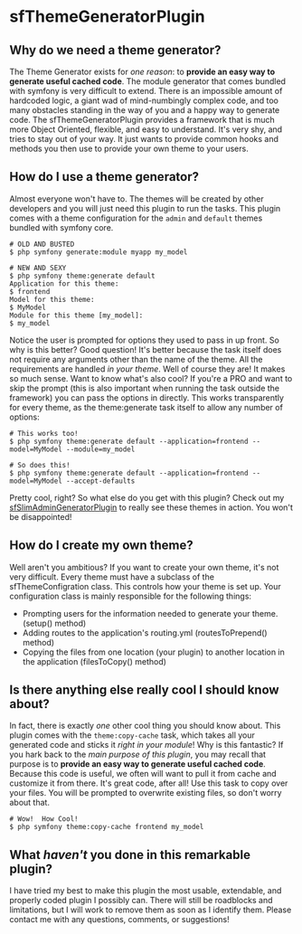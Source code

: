 sfThemeGeneratorPlugin
======================

Why do we need a theme generator?
---------------------------------

The Theme Generator exists for _one reason_: to **provide an easy way to generate useful cached code**.  The module generator 
that comes bundled with symfony is very difficult to extend.  There is an impossible amount of hardcoded logic, a giant wad of 
mind-numbingly complex code, and too many obstacles standing in the way of you and a happy way to generate code.  The sfThemeGeneratorPlugin
provides a framework that is much more Object Oriented, flexible, and easy to understand.  It's very shy, and tries to stay out of your way.
It just wants to provide common hooks and methods you then use to provide your own theme to your users.


How do I use a theme generator?
-------------------------------

Almost everyone won't have to.  The themes will be created by other developers and you will just need this plugin to run the tasks.  This plugin
comes with a theme configuration for the `admin` and `default` themes bundled with symfony core.  

    # OLD AND BUSTED
    $ php symfony generate:module myapp my_model
    
    # NEW AND SEXY
    $ php symfony theme:generate default
    Application for this theme:
    $ frontend 
    Model for this theme:
    $ MyModel 
    Module for this theme [my_model]:
    $ my_model

Notice the user is prompted for options they used to pass in up front.  So why is this better?  Good question!  It's better because the task itself 
does not require any arguments other than the name of the theme. All the requirements are handled _in your theme_.  Well of course they are!  It 
makes so much sense.  Want to know what's also cool?  If you're a PRO and want to skip the prompt (this is also important when running the task 
outside the framework) you can pass the options in directly.  This works transparently for every theme, as the theme:generate task itself to allow any
number of options:

    # This works too!
    $ php symfony theme:generate default --application=frontend --model=MyModel --module=my_model

    # So does this!
    $ php symfony theme:generate default --application=frontend --model=MyModel --accept-defaults

Pretty cool, right?  So what else do you get with this plugin?  Check out my [sfSlimAdminGeneratorPlugin](http://github.com/bshaffer/sfSlimAdminGeneratorPlugin)
to really see these themes in action.  You won't be disappointed!

How do I create my own theme?
-----------------------------

Well aren't you ambitious? If you want to create your own theme, it's not very difficult.  Every theme must have a subclass of the sfThemeConfigration 
class.  This controls how your theme is set up.  Your configuration class is mainly responsible for the following things:

- Prompting users for the information needed to generate your theme. (setup() method)
- Adding routes to the application's routing.yml (routesToPrepend() method)
- Copying the files from one location (your plugin) to another location in the application (filesToCopy() method)

Is there anything else really cool I should know about?
-------------------------------------------------------

In fact, there is exactly _one_ other cool thing you should know about.  This plugin comes with the `theme:copy-cache` task, which takes all your
generated code and sticks it *right in your module*!  Why is this fantastic?  If you hark back to the *main purpose of this plugin*, you may recall
that purpose is to **provide an easy way to generate useful cached code**.  Because this code is useful, we often will want to pull it from cache
and customize it from there.  It's great code, after all!  Use this task to copy over your files.  You will be prompted to overwrite existing files,
so don't worry about that.

    # Wow!  How Cool!
    $ php symfony theme:copy-cache frontend my_model

What *haven't* you done in this remarkable plugin?
--------------------------------------------------

I have tried my best to make this plugin the most usable, extendable, and properly coded plugin I possibly can.  There will still be roadblocks and
limitations, but I will work to remove them as soon as I identify them.  Please contact me with any questions, comments, or suggestions!
